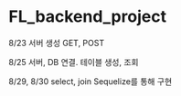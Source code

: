 # FL_backend_project

8/23
  서버 생성 GET, POST
  
8/25
  서버, DB 연결. 테이블 생성, 조회
  
8/29, 8/30
  select, join Sequelize를 통해 구현

